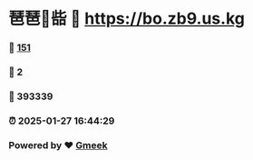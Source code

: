 # 琶琶🔭啙 :link: https://bo.zb9.us.kg 
### :page_facing_up: [151](https://bo.zb9.us.kg/tag.html) 
### :speech_balloon: 2 
### :hibiscus: 393339 
### :alarm_clock: 2025-01-27 16:44:29 
### Powered by :heart: [Gmeek](https://github.com/Meekdai/Gmeek)
